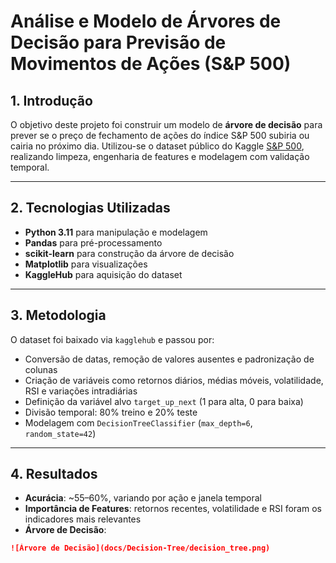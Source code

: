 # Análise e Modelo de Árvores de Decisão para Previsão de Movimentos de Ações (S&P 500)

## 1. Introdução
O objetivo deste projeto foi construir um modelo de **árvore de decisão** para prever se o preço de fechamento de ações do índice S&P 500 subiria ou cairia no próximo dia. Utilizou-se o dataset público do Kaggle [S&P 500](https://www.kaggle.com/datasets/camnugent/sandp500), realizando limpeza, engenharia de features e modelagem com validação temporal.

---

## 2. Tecnologias Utilizadas
- **Python 3.11** para manipulação e modelagem  
- **Pandas** para pré-processamento  
- **scikit-learn** para construção da árvore de decisão  
- **Matplotlib** para visualizações  
- **KaggleHub** para aquisição do dataset  

---

## 3. Metodologia
O dataset foi baixado via `kagglehub` e passou por:
- Conversão de datas, remoção de valores ausentes e padronização de colunas  
- Criação de variáveis como retornos diários, médias móveis, volatilidade, RSI e variações intradiárias  
- Definição da variável alvo `target_up_next` (1 para alta, 0 para baixa)  
- Divisão temporal: 80% treino e 20% teste  
- Modelagem com `DecisionTreeClassifier` (`max_depth=6`, `random_state=42`)  

---

## 4. Resultados
- **Acurácia**: ~55–60%, variando por ação e janela temporal  
- **Importância de Features**: retornos recentes, volatilidade e RSI foram os indicadores mais relevantes  
- **Árvore de Decisão**:

```markdown
![Árvore de Decisão](docs/Decision-Tree/decision_tree.png)
```